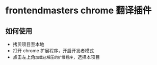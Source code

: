 # frontendmasters chrome 翻译插件

## 如何使用

- 拷贝项目至本地
- 打开 chrome 扩展程序，开启开发者模式
- 点击左上角`加载已解压的扩展程序`，选择本项目